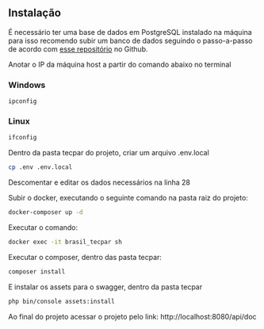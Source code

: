 
## Instalação

É necessário ter uma base de dados em PostgreSQL instalado na máquina para isso recomendo subir um banco de dados seguindo o passo-a-passo de acordo com [esse repositório](https://github.com/rafaelmartines/docker-compose-databases) no Github.

Anotar o IP da máquina host a partir do comando abaixo no terminal

### Windows
```shell
ipconfig
```
### Linux
```bash
ifconfig
```

Dentro da pasta tecpar do projeto, criar um arquivo .env.local

```bash
cp .env .env.local
```

Descomentar e editar os dados necessários na linha 28

Subir o docker, executando o seguinte comando na pasta raiz do projeto:

```bash
docker-composer up -d
```

Executar o comando:

```bash
docker exec -it brasil_tecpar sh
```

Executar o composer, dentro das pasta tecpar:

```bash
composer install
```

E instalar os assets para o swagger, dentro da pasta tecpar

```bash
php bin/console assets:install
```

Ao final do projeto acessar o projeto pelo link: http://localhost:8080/api/doc
